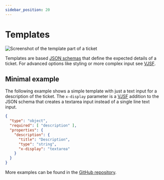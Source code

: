 ```yaml
---
sidebar_position: 20
---
```


# Templates

![Screenshot of the template part of a ticket](/screenshots/template.png)

Templates are based <a href="https://json-schema.org/">JSON schemas</a> that 
define the expected details of a ticket. For advanced options like styling or more complex input
see <a href="https://koumoul-dev.github.io/vuetify-jsonschema-form/latest/">VJSF</a>.

## Minimal example

The following example shows a simple template with just a text input for a
description of the ticket. The `x-display` parameter is a [VJSF](https://koumoul-dev.github.io/vuetify-jsonschema-form/latest/)
addition to the JSON schema that creates a textarea input instead of a single
line text input.

```json
{
  "type": "object",
  "required": [ "description" ],
  "properties": {
    "description": {
      "title": "Description",
      "type": "string",
      "x-display": "textarea"
    }
  }
}
```

More examples can be found in the [GitHub repository](https://github.com/SecurityBrewery/catalyst/tree/main/database/migrations/templates).
